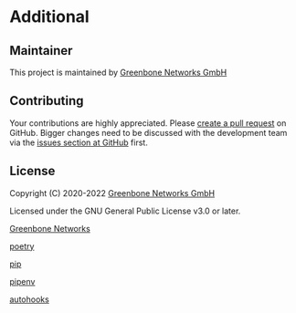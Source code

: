 # Additional

## Maintainer

This project is maintained by [Greenbone Networks GmbH](https://www.greenbone.net/)

## Contributing

Your contributions are highly appreciated. Please
[create a pull request](https://github.com/greenbone/pontos/pulls)
on GitHub. Bigger changes need to be discussed with the development team via the
[issues section at GitHub](https://github.com/greenbone/pontos/issues)
first.

## License

Copyright (C) 2020-2022 [Greenbone Networks GmbH](https://www.greenbone.net/)

Licensed under the GNU General Public License v3.0 or later.

[Greenbone Networks](https://www.greenbone.net/)

[poetry](https://python-poetry.org/)

[pip](https://pip.pypa.io/)

[pipenv](https://pipenv.pypa.io/)

[autohooks](https://github.com/greenbone/autohooks)
